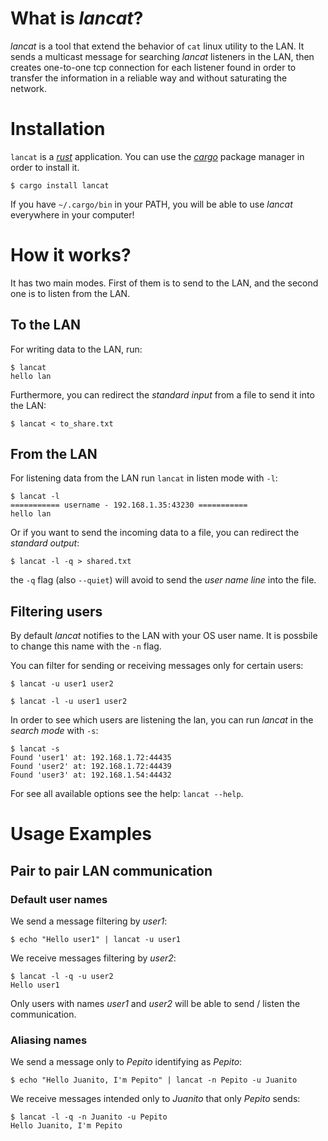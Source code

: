 # What is *lancat*?
*lancat* is a tool that extend the behavior of `cat` linux utility to the LAN.
It sends a multicast message for searching *lancat* listeners in the LAN,
then creates one-to-one tcp connection for each listener found in order to transfer the information
in a reliable way and without saturating the network.

# Installation
`lancat` is a [*rust*][rust] application. You can use the [*cargo*][cargo] package manager in order to install it.
```
$ cargo install lancat
```
If you have `~/.cargo/bin` in your PATH, you will be able to use *lancat* everywhere in your computer!

# How it works?
It has two main modes. First of them is to send to the LAN, and the second one is to listen from the LAN.

## To the LAN
For writing data to the LAN, run:
```
$ lancat
hello lan
```

Furthermore, you can redirect the *standard input* from a file to send it into the LAN:
```
$ lancat < to_share.txt
```

## From the LAN
For listening data from the LAN run `lancat` in listen mode with `-l`:
```
$ lancat -l
=========== username - 192.168.1.35:43230 ===========
hello lan
```

Or if you want to send the incoming data to a file, you can redirect the *standard output*:
```
$ lancat -l -q > shared.txt
```
the `-q` flag (also `--quiet`) will avoid to send the *user name line* into the file.

## Filtering users
By default *lancat* notifies to the LAN with your OS user name.
It is possbile to change this name with the `-n` flag.

You can filter for sending or receiving messages only for certain users:
```
$ lancat -u user1 user2
```
```
$ lancat -l -u user1 user2
```

In order to see which users are listening the lan, you can run *lancat* in the *search mode* with `-s`:
```
$ lancat -s
Found 'user1' at: 192.168.1.72:44435
Found 'user2' at: 192.168.1.72:44439
Found 'user3' at: 192.168.1.54:44432
```

For see all available options see the help: `lancat --help`.

# Usage Examples
## Pair to pair LAN communication
### Default user names
We send a message filtering by *user1*:
```
$ echo "Hello user1" | lancat -u user1
```
We receive messages filtering by *user2*:
```
$ lancat -l -q -u user2
Hello user1
```
Only users with names *user1* and *user2* will be able to send / listen the communication.

### Aliasing names
We send a message only to *Pepito* identifying as *Pepito*:
```
$ echo "Hello Juanito, I'm Pepito" | lancat -n Pepito -u Juanito
```
We receive messages intended only to *Juanito* that only *Pepito* sends:
```
$ lancat -l -q -n Juanito -u Pepito
Hello Juanito, I'm Pepito
```

[rust]: https://www.rust-lang.org/
[cargo]: https://doc.rust-lang.org/cargo/getting-started/installation.html
